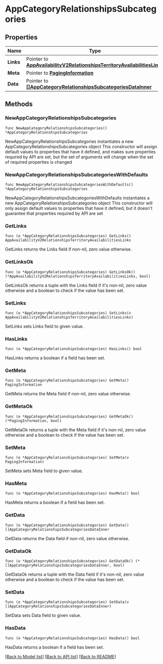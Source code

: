 # AppCategoryRelationshipsSubcategories

## Properties

Name | Type | Description | Notes
------------ | ------------- | ------------- | -------------
**Links** | Pointer to [**AppAvailabilityV2RelationshipsTerritoryAvailabilitiesLinks**](AppAvailabilityV2RelationshipsTerritoryAvailabilitiesLinks.md) |  | [optional] 
**Meta** | Pointer to [**PagingInformation**](PagingInformation.md) |  | [optional] 
**Data** | Pointer to [**[]AppCategoryRelationshipsSubcategoriesDataInner**](AppCategoryRelationshipsSubcategoriesDataInner.md) |  | [optional] 

## Methods

### NewAppCategoryRelationshipsSubcategories

`func NewAppCategoryRelationshipsSubcategories() *AppCategoryRelationshipsSubcategories`

NewAppCategoryRelationshipsSubcategories instantiates a new AppCategoryRelationshipsSubcategories object
This constructor will assign default values to properties that have it defined,
and makes sure properties required by API are set, but the set of arguments
will change when the set of required properties is changed

### NewAppCategoryRelationshipsSubcategoriesWithDefaults

`func NewAppCategoryRelationshipsSubcategoriesWithDefaults() *AppCategoryRelationshipsSubcategories`

NewAppCategoryRelationshipsSubcategoriesWithDefaults instantiates a new AppCategoryRelationshipsSubcategories object
This constructor will only assign default values to properties that have it defined,
but it doesn't guarantee that properties required by API are set

### GetLinks

`func (o *AppCategoryRelationshipsSubcategories) GetLinks() AppAvailabilityV2RelationshipsTerritoryAvailabilitiesLinks`

GetLinks returns the Links field if non-nil, zero value otherwise.

### GetLinksOk

`func (o *AppCategoryRelationshipsSubcategories) GetLinksOk() (*AppAvailabilityV2RelationshipsTerritoryAvailabilitiesLinks, bool)`

GetLinksOk returns a tuple with the Links field if it's non-nil, zero value otherwise
and a boolean to check if the value has been set.

### SetLinks

`func (o *AppCategoryRelationshipsSubcategories) SetLinks(v AppAvailabilityV2RelationshipsTerritoryAvailabilitiesLinks)`

SetLinks sets Links field to given value.

### HasLinks

`func (o *AppCategoryRelationshipsSubcategories) HasLinks() bool`

HasLinks returns a boolean if a field has been set.

### GetMeta

`func (o *AppCategoryRelationshipsSubcategories) GetMeta() PagingInformation`

GetMeta returns the Meta field if non-nil, zero value otherwise.

### GetMetaOk

`func (o *AppCategoryRelationshipsSubcategories) GetMetaOk() (*PagingInformation, bool)`

GetMetaOk returns a tuple with the Meta field if it's non-nil, zero value otherwise
and a boolean to check if the value has been set.

### SetMeta

`func (o *AppCategoryRelationshipsSubcategories) SetMeta(v PagingInformation)`

SetMeta sets Meta field to given value.

### HasMeta

`func (o *AppCategoryRelationshipsSubcategories) HasMeta() bool`

HasMeta returns a boolean if a field has been set.

### GetData

`func (o *AppCategoryRelationshipsSubcategories) GetData() []AppCategoryRelationshipsSubcategoriesDataInner`

GetData returns the Data field if non-nil, zero value otherwise.

### GetDataOk

`func (o *AppCategoryRelationshipsSubcategories) GetDataOk() (*[]AppCategoryRelationshipsSubcategoriesDataInner, bool)`

GetDataOk returns a tuple with the Data field if it's non-nil, zero value otherwise
and a boolean to check if the value has been set.

### SetData

`func (o *AppCategoryRelationshipsSubcategories) SetData(v []AppCategoryRelationshipsSubcategoriesDataInner)`

SetData sets Data field to given value.

### HasData

`func (o *AppCategoryRelationshipsSubcategories) HasData() bool`

HasData returns a boolean if a field has been set.


[[Back to Model list]](../README.md#documentation-for-models) [[Back to API list]](../README.md#documentation-for-api-endpoints) [[Back to README]](../README.md)


